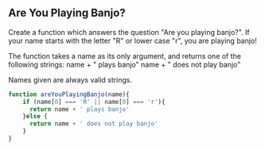 ## Are You Playing Banjo?

Create a function which answers the question "Are you playing banjo?". If your name starts with the letter "R" or lower case "r", you are playing banjo! 

The function takes a name as its only argument, and returns one of the following strings:
name + " plays banjo" 
name + " does not play banjo"

Names given are always valid strings.

```javascript
function areYouPlayingBanjo(name){
    if (name[0] === 'R' || name[0] === 'r'){
      return name + ' plays banjo'
    }else {
      return name + ' does not play banjo'
    }
}
```
